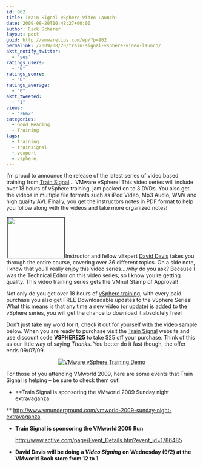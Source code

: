 ```yaml
---
id: 962
title: Train Signal vSphere Video Launch!
date: 2009-08-20T10:48:27+00:00
author: Rick Scherer
layout: post
guid: http://vmwaretips.com/wp/?p=962
permalink: /2009/08/20/train-signal-vsphere-video-launch/
aktt_notify_twitter:
  - 'yes'
ratings_users:
  - "0"
ratings_score:
  - "0"
ratings_average:
  - "0"
aktt_tweeted:
  - "1"
views:
  - "2662"
categories:
  - Good Reading
  - Training
tags:
  - training
  - trainsignal
  - vexpert
  - vsphere
---
```

I&#8217;m proud to announce the release of the latest series of video based training from <a href="http://www.trainsignal.com/VMware-vSphere-Training-P76.aspx" target="_blank">Train Signal</a>&#8230; VMware vSphere! This video series will include over 18 hours of vSphere training, jam packed on to 3 DVDs. You also get the videos in multiple file formats such as iPod Video, Mp3 Audio, WMV and high quality AVI. Finally, you get the instructors notes in PDF format to help you follow along with the videos and take more organized notes!

<img class="alignright size-full wp-image-964" style="border: 1px solid black; margin: 2px;" title="VMnut Stamp of Approval" src="http://vmwaretips.com/wp/wp-content/uploads/2009/08/vmnut.png" alt="" width="150" height="107" />Instructor and fellow vExpert <a href="http://www.virtualizationadmin.com/David_Davis/" target="_blank">David Davis</a> takes you through the entire course, covering over 36 different topics. On a side note, I know that you&#8217;ll really enjoy this video series&#8230;.why do you ask? Because I was the Technical Editor on this video series, so I know you&#8217;re getting quality. This video training series gets the VMnut Stamp of Approval!

Not only do you get over 18 hours of <a href="http://www.trainsignal.com/VMware-vSphere-Training-P76.aspx" target="_blank">vSphere training</a>, with every paid purchase you also get FREE Downloadable updates to the vSphere Series!  What this means is that any time a new video (or update) is added to the vSphere series, you will get the chance to download it absolutely free!

Don&#8217;t just take my word for it, check it out for yourself with the video sample below. When you are ready to purchase visit the <a href="http://www.trainsignal.com/VMware-vSphere-Training-P76.aspx" target="_blank">Train Signal</a> website and use discount code **VSPHERE25** to take $25 off your purchase. Think of this as our little way of saying _Thanks_. You better do it fast though, the offer ends 09/07/09.

<p style="text-align: center;">
  <a title="VMware vSphere Training Demo" rel="shadowbox;height=600;width=800" href="http://www.trainsignal.com/demos/vmware_esx_vsphere_demo.html"><img class="aligncenter" src="http://www.trainsignal.com/images/video-player.gif" border="0" alt="VMware vSphere Training Demo" /></a>
</p>

<p style="text-align: left;">
  For those of you attending VMworld 2009, here are some events that Train Signal is helping &#8211; be sure to check them out!
</p>

  * **Train Signal is sponsoring the VMworld 2009 Sunday night extravaganza
  
** <a href="http://www.vmunderground.com/vmworld-2009-sunday-night-extravaganza" target="_blank">http://www.vmunderground.com/vmworld-2009-sunday-night-extravaganza</a>
  * **Train Signal is sponsoring the VMworld 2009 Run**
  
    <a href="http://www.active.com/page/Event_Details.htm?event_id=1786485" target="_blank">http://www.active.com/page/Event_Details.htm?event_id=1786485</a>
  * **David Davis will be doing a _Video Signing_ on Wednesday (9/2) at the VMworld Book store from 12 to 1**

<p style="text-align: left;">